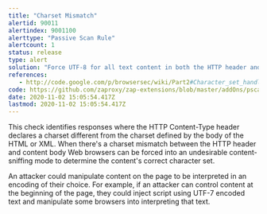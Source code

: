 ```yaml
---
title: "Charset Mismatch"
alertid: 90011
alertindex: 9001100
alerttype: "Passive Scan Rule"
alertcount: 1
status: release
type: alert
solution: "Force UTF-8 for all text content in both the HTTP header and meta tags in HTML or encoding declarations in XML."
references:
   - http://code.google.com/p/browsersec/wiki/Part2#Character_set_handling_and_detection
code: https://github.com/zaproxy/zap-extensions/blob/master/addOns/pscanrules/src/main/java/org/zaproxy/zap/extension/pscanrules/CharsetMismatchScanRule.java
date: 2020-11-02 15:05:54.417Z
lastmod: 2020-11-02 15:05:54.417Z
---
```

This check identifies responses where the HTTP Content-Type header declares a charset different from the charset defined by the body of the HTML or XML. When there's a charset mismatch between the HTTP header and content body Web browsers can be forced into an undesirable content-sniffing mode to determine the content's correct character set.

An attacker could manipulate content on the page to be interpreted in an encoding of their choice. For example, if an attacker can control content at the beginning of the page, they could inject script using UTF-7 encoded text and manipulate some browsers into interpreting that text.

